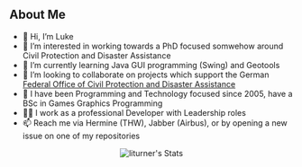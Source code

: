 ## About Me

- 👋 Hi, I’m Luke
- 👀 I’m interested in working towards a PhD focused somwehow around Civil Protection and Disaster Assistance
- 🌱 I’m currently learning Java GUI programming (Swing) and Geotools
- 💞️ I’m looking to collaborate on projects which support the German [Federal Office of Civil Protection and Disaster Assistance](https://www.bbk.bund.de/EN/Home/home_node.html)
- 📙 I have been Programming and Technology focused since 2005, have a BSc in Games Graphics Programming 
- 👨‍💻 I work as a professional Developer with Leadership roles
- 📫 Reach me via Hermine (THW), Jabber (Airbus), or by opening a new issue on one of my repositories

<p align="center"> <img src="https://github-readme-stats.vercel.app/api?username=liturner&show_icons=true" alt="liturner's Stats" />

<!---
liturner/liturner is a ✨ special ✨ repository because its `README.md` (this file) appears on your GitHub profile.
You can click the Preview link to take a look at your changes.
--->
